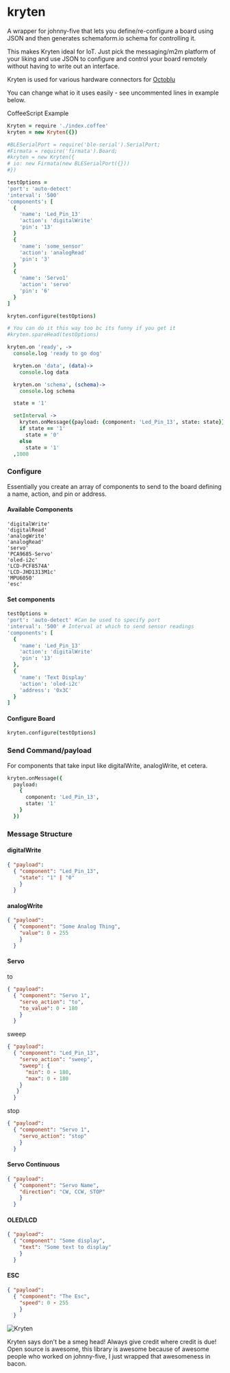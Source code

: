 # kryten

A wrapper for johnny-five that lets you define/re-configure a board using JSON and then generates schemaform.io schema for controlling it.

This makes Kryten ideal for IoT. Just pick the messaging/m2m platform of your liking and use JSON to configure and control your board remotely without having to write out an interface.

Kryten is used for various hardware connectors for [Octoblu](https://octoblu.com)

You can change what io it uses easily - see uncommented lines in example below.

CoffeeScript Example
```coffee
Kryten = require './index.coffee'
kryten = new Kryten({})

#BLESerialPort = require('ble-serial').SerialPort;
#Firmata = require('firmata').Board;
#kryten = new Kryten({
# io: new Firmata(new BLESerialPort({}))
#})

testOptions =
'port': 'auto-detect'
'interval': '500'
'components': [
  {
    'name': 'Led_Pin_13'
    'action': 'digitalWrite'
    'pin': '13'
  }
  {
    'name': 'some_sensor'
    'action': 'analogRead'
    'pin': '3'
  }
  {
    'name': 'Servo1'
    'action': 'servo'
    'pin': '6'
  }
]

kryten.configure(testOptions)

# You can do it this way too bc its funny if you get it
#kryten.spareHead(testOptions)

kryten.on 'ready', ->
  console.log 'ready to go dog'

  kryten.on 'data', (data)->
    console.log data

  kryten.on 'schema', (schema)->
    console.log schema

  state = '1'

  setInterval ->
    kryten.onMessage({payload: {component: 'Led_Pin_13', state: state}})
    if state == '1'
      state = '0'
    else
      state = '1'
  ,1000

```

### Configure

Essentially you create an array of components to send to the board defining a name, action, and pin or address.

#### Available Components
```
'digitalWrite'
'digitalRead'
'analogWrite'
'analogRead'
'servo'
'PCA9685-Servo'
'oled-i2c'
'LCD-PCF8574A'
'LCD-JHD1313M1c'
'MPU6050'
'esc'
```

#### Set components
```coffee
testOptions =
'port': 'auto-detect' #Can be used to specify port
'interval': '500' # Interval at which to send sensor readings
'components': [
  {
    'name': 'Led_Pin_13'
    'action': 'digitalWrite'
    'pin': '13'
  },
  {
    'name': 'Text Display'
    'action': 'oled-i2c'
    'address': '0x3C'
  }
]
```

#### Configure Board
```coffee
kryten.configure(testOptions)
```

### Send Command/payload
For components that take input like digitalWrite, analogWrite, et cetera.

```coffee
kryten.onMessage({
  payload:
    {
      component: 'Led_Pin_13',
      state: '1'
    }
  })
```

### Message Structure

#### digitalWrite
```json
{ "payload":
  { "component": "Led_Pin_13",
    "state": "1" | "0"
    }
  }
```

#### analogWrite
```json
{ "payload":
  { "component": "Some Analog Thing",
    "value": 0 - 255
    }
  }
```

#### Servo

to
```json
{ "payload":
  { "component": "Servo 1",
    "servo_action": "to",
    "to_value": 0 - 180
    }
  }
```

sweep
```json
{ "payload":
  { "component": "Led_Pin_13",
    "servo_action": "sweep",
    "sweep": {
      "min": 0 - 180,
      "max": 0 - 180
    }
   }
  }
```

stop
```json
{ "payload":
  { "component": "Servo 1",
    "servo_action": "stop"
    }
  }
```

#### Servo Continuous
```json
{ "payload":
  { "component": "Servo Name",
    "direction": "CW, CCW, STOP"
    }
  }
```


#### OLED/LCD
```json
{ "payload":
  { "component": "Some display",
    "text": "Some text to display"
    }
  }
```

#### ESC
```json
{ "payload":
  { "component": "The Esc",
    "speed": 0 - 255
    }
  }
```




![Kryten](http://s30.postimg.org/7o69ldgs1/tumblr_m61bkqd_ZF61rvt47eo1_500.jpg)


Kryten says don't be a smeg head! Always give credit where credit is due! Open source is awesome, this library is awesome because of awesome people who worked on johnny-five, I just wrapped that awesomeness in bacon.

